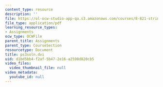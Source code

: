 ```yaml
---
content_type: resource
description: ''
file: https://ol-ocw-studio-app-qa.s3.amazonaws.com/courses/8-821-string-theory-and-holographic-duality-fall-2014/d1bd5bb4f2af5b472e16a2598d820cb5_MIT8_821F14_pssol3.pdf
file_type: application/pdf
learning_resource_types:
- Assignments
ocw_type: OCWFile
parent_title: Assignments
parent_type: CourseSection
resourcetype: Document
title: ps3soln.dvi
uid: d1bd5bb4-f2af-5b47-2e16-a2598d820cb5
video_files:
  video_thumbnail_file: null
video_metadata:
  youtube_id: null
---
```


